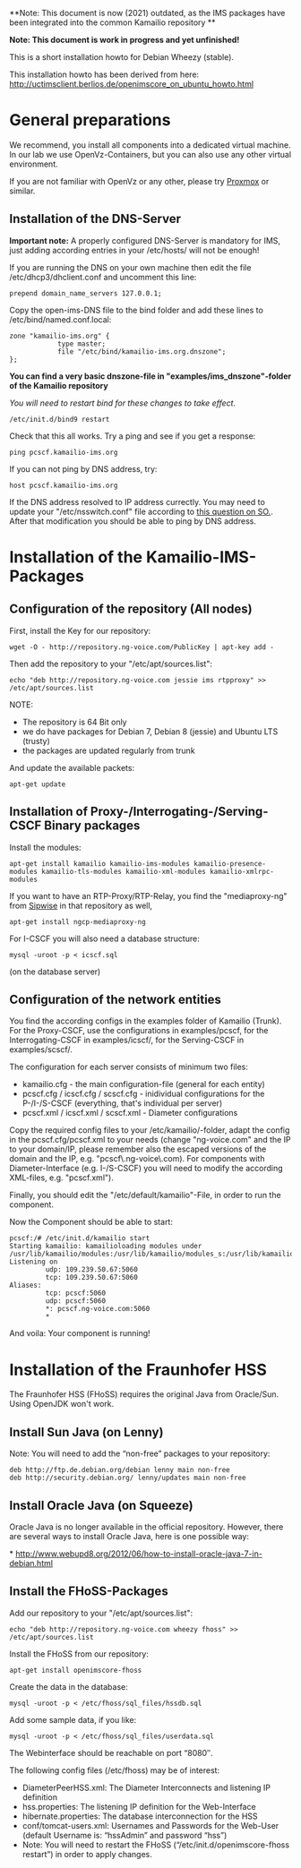 \*\*Note: This document is now (2021) outdated, as the IMS packages have
been integrated into the common Kamailio repository \*\*

**Note: This document is work in progress and yet unfinished!**

This is a short installation howto for Debian Wheezy (stable).

This installation howto has been derived from here:
<http://uctimsclient.berlios.de/openimscore_on_ubuntu_howto.html>

# General preparations

We recommend, you install all components into a dedicated virtual
machine. In our lab we use OpenVz-Containers, but you can also use any
other virtual environment.

If you are not familiar with OpenVz or any other, please try
[Proxmox](http://www.proxmox.com/) or similar.

## Installation of the DNS-Server

**Important note:** A properly configured DNS-Server is mandatory for
IMS, just adding according entries in your /etc/hosts/ will not be
enough!

If you are running the DNS on your own machine then edit the file
/etc/dhcp3/dhclient.conf and uncomment this line:

    prepend domain_name_servers 127.0.0.1;

Copy the open-ims-DNS file to the bind folder and add these lines to
/etc/bind/named.conf.local:

    zone "kamailio-ims.org" {
                type master;
                file "/etc/bind/kamailio-ims.org.dnszone";
    };

**You can find a very basic dnszone-file in
"examples/ims_dnszone"-folder of the Kamailio repository**

*You will need to restart bind for these changes to take effect.*

    /etc/init.d/bind9 restart

Check that this all works. Try a ping and see if you get a response:

    ping pcscf.kamailio-ims.org

If you can not ping by DNS address, try:

    host pcscf.kamailio-ims.org

If the DNS address resolved to IP address currectly. You may need to
update your "/etc/nsswitch.conf" file according to [this question on SO.](https://askubuntu.com/questions/81797/nslookup-finds-ip-but-ping-doesnt).
After that modification you should be able to ping by DNS address.

# Installation of the Kamailio-IMS-Packages

## Configuration of the repository (All nodes)

First, install the Key for our repository:

    wget -O - http://repository.ng-voice.com/PublicKey | apt-key add -

Then add the repository to your "/etc/apt/sources.list":

    echo "deb http://repository.ng-voice.com jessie ims rtpproxy" >> /etc/apt/sources.list

NOTE:

- The repository is 64 Bit only
- we do have packages for Debian 7, Debian 8 (jessie) and Ubuntu LTS
    (trusty)
- the packages are updated regularly from trunk

And update the available packets:

    apt-get update

## Installation of Proxy-/Interrogating-/Serving-CSCF Binary packages

Install the modules:

    apt-get install kamailio kamailio-ims-modules kamailio-presence-modules kamailio-tls-modules kamailio-xml-modules kamailio-xmlrpc-modules

If you want to have an RTP-Proxy/RTP-Relay, you find the "mediaproxy-ng"
from [Sipwise](http://www.sipwise.com) in that repository as well,

    apt-get install ngcp-mediaproxy-ng

For I-CSCF you will also need a database structure:

    mysql -uroot -p < icscf.sql

(on the database server)

## Configuration of the network entities

You find the according configs in the examples folder of Kamailio
(Trunk). For the Proxy-CSCF, use the configurations in examples/pcscf,
for the Interrogating-CSCF in examples/icscf/, for the Serving-CSCF in
examples/scscf/.

The configuration for each server consists of minimum two files:

- kamailio.cfg - the main configuration-file (general for each entity)
- pcscf.cfg / icscf.cfg / scscf.cfg - inidividual configurations for
    the P-/I-/S-CSCF (everything, that's individual per server)
- pcscf.xml / icscf.xml / scscf.xml - Diameter configurations

Copy the required config files to your /etc/kamailio/-folder, adapt the
config in the pcscf.cfg/pcscf.xml to your needs (change "ng-voice.com"
and the IP to your domain/IP, please remember also the escaped versions
of the domain and the IP, e.g. "pcscf\\.ng-voice\\.com). For components
with Diameter-Interface (e.g. I-/S-CSCF) you will need to modify the
according XML-files, e.g. "pcscf.xml").

Finally, you should edit the "/etc/default/kamailio"-File, in order to
run the component.

Now the Component should be able to start:

    pcscf:/# /etc/init.d/kamailio start
    Starting kamailio: kamailioloading modules under /usr/lib/kamailio/modules:/usr/lib/kamailio/modules_s:/usr/lib/kamailio/modules_k
    Listening on
             udp: 109.239.50.67:5060
             tcp: 109.239.50.67:5060
    Aliases:
             tcp: pcscf:5060
             udp: pcscf:5060
             *: pcscf.ng-voice.com:5060
             *

And voila: Your component is running!

# Installation of the Fraunhofer HSS

The Fraunhofer HSS (FHoSS) requires the original Java from Oracle/Sun.
Using OpenJDK won't work.

## Install Sun Java (on Lenny)

Note: You will need to add the “non-free” packages to your repository:

    deb http://ftp.de.debian.org/debian lenny main non-free
    deb http://security.debian.org/ lenny/updates main non-free

## Install Oracle Java (on Squeeze)

Oracle Java is no longer available in the official repository. However,
there are several ways to install Oracle Java, here is one possible way:

\*
<http://www.webupd8.org/2012/06/how-to-install-oracle-java-7-in-debian.html>

## Install the FHoSS-Packages

Add our repository to your "/etc/apt/sources.list":

    echo "deb http://repository.ng-voice.com wheezy fhoss" >> /etc/apt/sources.list

Install the FHoSS from our repository:

    apt-get install openimscore-fhoss

Create the data in the database:

    mysql -uroot -p < /etc/fhoss/sql_files/hssdb.sql

Add some sample data, if you like:

    mysql -uroot -p < /etc/fhoss/sql_files/userdata.sql

The Webinterface should be reachable on port “8080″.

The following config files (/etc/fhoss) may be of interest:

- DiameterPeerHSS.xml: The Diameter Interconnects and listening IP
    definition
- hss.properties: The listening IP definition for the Web-Interface
- hibernate.properties: The database interconnection for the HSS
- conf/tomcat-users.xml: Usernames and Passwords for the Web-User
    (default Username is: “hssAdmin” and password “hss”)
- Note: You will need to restart the FHoSS
    (“/etc/init.d/openimscore-fhoss restart”) in order to apply changes.
